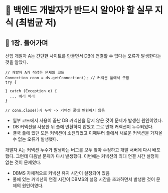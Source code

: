 # :pushpin: 백엔드 개발자가 반드시 알아야 할 실무 지식 (최범균 저)


## :seedling: 1장. 들어가며

신입 개발자 A는 간단한 사이트를 만들면서 DB에 연결할 수 없다는 오류가 발생한다는 것을 알았다.

```text
// 개발자 A가 작성한 문제의 코드
Connection conn = ds.getConnection(); // 커넥션 풀에서 구함
try {
    
} catch (Exception e) {
  ... 에러 처리    
}

// conn.close()가 누락 -> 커넥션 풀에 반환하지 않음
```

- 일부 코드에서 사용이 끝난 DB 커넥션을 닫지 않은 것이 문제가 발생한 원인이었다.
- DB 커넥션을 사용한 뒤 풀에 반환하지 않았고 그로 인해 커넥션이 누수되었다. 
- 결국 풀에 있던 모든 커넥션이 소진되었고 이때부터 풀에서 새로운 커넥션을 가져올 수 없는 오류가 발생했다.

개발자 A는 커넥션 누수가 발생하는 버그를 모두 찾아 수정하고 개발 서버에 다시 배포했다. 
그런데 다음날 문제가 다시 발생했다. 
이번에는 커넥션의 최대 연결 시간 설정이 없는 것이 문제였다.

- DBMS 자체적으로 커넥션 유지 시간이 설정되어 있음
- 풀에 있는 커넥션의 연결 시간이 DBMS의 설정 시간을 초과하면서 발생한 것이 문제의 원인이였다.

